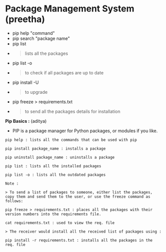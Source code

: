 
# Package Management System   (preetha)

- pip help "command"
- pip search "package name"
- pip list 
- > lists all the packages
- pip list -o
- > to check if all packages are up to date
- pip install -U
- > to upgrade
- pip freeze > requirements.txt
- > to send all the packages details for installation












**Pip Basics :** (aditya)

* PIP is a package manager for Python packages, or modules if you like.

```pyth
pip help : lists all the commands that can be used with pip

pip install package_name : installs a package

pip uninstall package_name : uninstalls a package

pip list : lists all the installed packages

pip list -o : lists all the outdated packages

Note :

> To send a list of packages to someone, either list the packages, copy them and send them to the user, or use the freeze command as follows:

pip freeze > requirements.txt : places all the packages with their version numbers into the requirements file.

cat requirements.txt : used to view the req. file

> The receiver would install all the received list of packages using :

pip install -r requirements.txt : installs all the packages in the req. file

```

